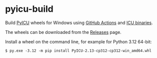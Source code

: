 # pyicu-build
Build [PyICU](https://gitlab.pyicu.org/main/pyicu) wheels for Windows using [GitHub Actions](https://github.com/cgohlke/pyicu-build/actions/workflows/wheel.yml) and [ICU binaries](https://github.com/unicode-org/icu/releases).

The wheels can be downloaded from the [Releases](https://github.com/cgohlke/pyicu-build/releases) page.

Install a wheel on the command line, for example for Python 3.12 64-bit:

    $ py.exe -3.12 -m pip install PyICU-2.13-cp312-cp312-win_amd64.whl
